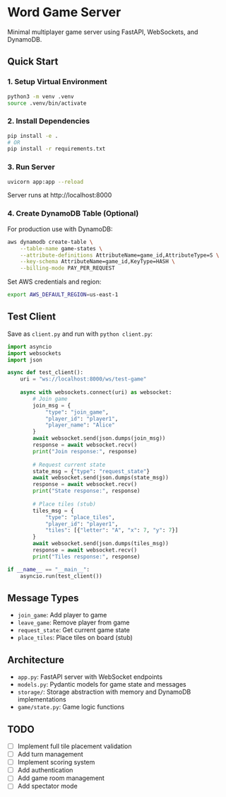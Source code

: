 # Word Game Server

Minimal multiplayer game server using FastAPI, WebSockets, and DynamoDB.

## Quick Start

### 1. Setup Virtual Environment
```bash
python3 -m venv .venv
source .venv/bin/activate
```

### 2. Install Dependencies
```bash
pip install -e .
# OR
pip install -r requirements.txt
```

### 3. Run Server
```bash
uvicorn app:app --reload
```

Server runs at http://localhost:8000

### 4. Create DynamoDB Table (Optional)

For production use with DynamoDB:

```bash
aws dynamodb create-table \
    --table-name game-states \
    --attribute-definitions AttributeName=game_id,AttributeType=S \
    --key-schema AttributeName=game_id,KeyType=HASH \
    --billing-mode PAY_PER_REQUEST
```

Set AWS credentials and region:
```bash
export AWS_DEFAULT_REGION=us-east-1
```

## Test Client

Save as `client.py` and run with `python client.py`:

```python
import asyncio
import websockets
import json

async def test_client():
    uri = "ws://localhost:8000/ws/test-game"
    
    async with websockets.connect(uri) as websocket:
        # Join game
        join_msg = {
            "type": "join_game",
            "player_id": "player1",
            "player_name": "Alice"
        }
        await websocket.send(json.dumps(join_msg))
        response = await websocket.recv()
        print("Join response:", response)
        
        # Request current state
        state_msg = {"type": "request_state"}
        await websocket.send(json.dumps(state_msg))
        response = await websocket.recv()
        print("State response:", response)
        
        # Place tiles (stub)
        tiles_msg = {
            "type": "place_tiles",
            "player_id": "player1",
            "tiles": [{"letter": "A", "x": 7, "y": 7}]
        }
        await websocket.send(json.dumps(tiles_msg))
        response = await websocket.recv()
        print("Tiles response:", response)

if __name__ == "__main__":
    asyncio.run(test_client())
```

## Message Types

- `join_game`: Add player to game
- `leave_game`: Remove player from game  
- `request_state`: Get current game state
- `place_tiles`: Place tiles on board (stub)

## Architecture

- `app.py`: FastAPI server with WebSocket endpoints
- `models.py`: Pydantic models for game state and messages
- `storage/`: Storage abstraction with memory and DynamoDB implementations
- `game/state.py`: Game logic functions

## TODO

- [ ] Implement full tile placement validation
- [ ] Add turn management
- [ ] Implement scoring system
- [ ] Add authentication
- [ ] Add game room management
- [ ] Add spectator mode

